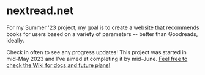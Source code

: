 # nextread.net
For my Summer '23 project, my goal is to create a website that recommends books for users based on a variety of parameters -- better than Goodreads, ideally.

Check in often to see any progress updates! This project was started in mid-May 2023 and I've aimed at completing it by mid-June.
[Feel free to check the Wiki for docs and future plans!](https://https://github.com/rylanturner02/nextread.net/wiki "nextread.net Wiki")
